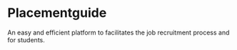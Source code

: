 # Placementguide
An easy  and efficient platform to facilitates the job recruitment process and for students.
